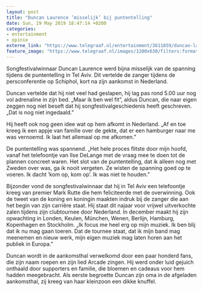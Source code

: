 ```yaml
---
layout: post
title: "Duncan Laurence ’misselijk’ bij puntentelling"
date: Sun, 19 May 2019 18:47:14 +0200
categories: 
- entertainment 
- opinie 
externe_link: "https://www.telegraaf.nl/entertainment/3611859/duncan-laurence-misselijk-bij-puntentelling"
feature_image: "https://www.telegraaf.nl/images/1200x630/filters:format(jpeg):quality(80)/cdn-kiosk-api.telegraaf.nl/ea86bdfc-7a5a-11e9-8779-0255c322e81b.jpg"
---
```


<p class="intro">Songfestivalwinnaar Duncan Laurence werd bijna misselijk van de spanning tijdens de puntentelling in Tel Aviv. Dit vertelde de zanger tijdens de persconferentie op Schiphol, kort na zijn aankomst in Nederland.</p> <p>Duncan vertelde dat hij niet veel had geslapen, hij lag pas rond 5.00 uur nog vol adrenaline in zijn bed. „Maar ik ben wel fit”, aldus Duncan, die naar eigen zeggen nog niet beseft dat hij songfestivalgeschiedenis heeft geschreven. „Dat is nog niet ingedaald.”</p><p>Hij heeft ook nog geen idee wat op hem afkomt in Nederland. „Af en toe kreeg ik een appje van familie over de gekte, dat er een hamburger naar me was vernoemd. Ik laat het allemaal op me afkomen.”</p><p>De puntentelling was spannend. „Het hele proces flitste door mijn hoofd, vanaf het telefoontje van Ilse DeLange met de vraag mee te doen tot de plannen concreet waren. Het slot van de puntentelling, dat ik alleen nog met Zweden over was, ga ik nooit vergeten. Ze wisten de spanning goed op te voeren. Ik dacht ’kom op, kom op’. Ik was niet te houden.”</p><p>Bijzonder vond de songfestivalwinnaar dat hij in Tel Aviv een telefoontje kreeg van premier Mark Rutte die hem feliciteerde met de overwinning. Ook de tweet van de koning en koningin maakten indruk bij de zanger die aan het begin van zijn carrière staat. Hij staat dit najaar voor vrijwel uitverkochte zalen tijdens zijn clubtournee door Nederland. In december maakt hij zijn opwachting in Londen, Keulen, München, Wenen, Berlijn, Hamburg, Kopenhagen en Stockholm. „Ik focus me heel erg op mijn muziek. Ik ben blij dat ik nu mag gaan toeren. Dat de tournee staat, dat ik mijn band mag meenemen en nieuw werk, mijn eigen muziek mag laten horen aan het publiek in Europa.”</p><p>Duncan wordt in de aankomsthal verwelkomd door een paar honderd fans, die zijn naam roepen en zijn lied Arcade zingen. Hij werd onder luid gejuich onthaald door supporters en familie, die bloemen en cadeaus voor hem hadden meegebracht. Als eerste begroette Duncan zijn oma in de afgeladen aankomsthal, zij kreeg van haar kleinzoon een dikke knuffel.</p>
